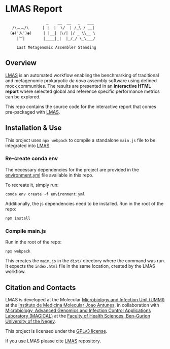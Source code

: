 # LMAS Report


                      _    __  __   _   ___
       /\︵︵/\      | |  |  \/  | /_\ / __|
      (◕('人')◕)     | |__| |\/| |/ _ \\__ \
         |︶|        |____|_|  |_/_/ \_\___/

         Last Metagenomic Assembler Standing


## Overview

[LMAS](https://github.com/cimendes/LMAS) is an automated workflow enabling the benchmarking of traditional and metagenomic prokaryotic _de novo_ assembly software using defined mock communities. The results are presented in an **interactive HTML report** where selected global and reference specific performance metrics can be explored.

This repo contains the source code for the interactive report that comes pre-packaged with [LMAS](https://github.com/cimendes/LMAS).

## Installation & Use

This project uses `npx webpack` to compile a standalone `main.js` file to be integrated into [LMAS](https://github.com/cimendes/LMAS).

### Re-create conda env

The necessary dependencies for the project are provided in the [environment.yml](environment.yml) file available in this repo.

To recreate it, simply run:

    conda env create -f environment.yml

Additionally, the js dependencies need to be installed. Run in the root of the repo:

    npm install

### Compile main.js

Run in the root of the repo:

    npx webpack 

This creates the `main.js` in the `dist/` directory where the command was run. It expects the `index.html` file in the same location, created by the LMAS workflow.

## Citation and Contacts

LMAS is developed at the Molecular [Microbiology and Infection Unit (UMMI)](http://darwin.phyloviz.net/wiki/doku.php) at the [Instituto de Medicina Molecular Joao Antunes](https://imm.medicina.ulisboa.pt/en/), in collaboration with [Microbiology, Advanced Genomics and Infection Control Applications Laboratory (MAGICAL)](https://morangiladlab.com) at the [Faculty of Health Sciences, Ben-Gurion University of the Negev](https://in.bgu.ac.il/en/fohs/Pages/default.aspx). 

This project is licensed under the [GPLv3 license](https://github.com/cimendes/LMAS/blob/main/LICENSE).

If you use LMAS please cite [LMAS](https://github.com/cimendes/LMAS) repository.
